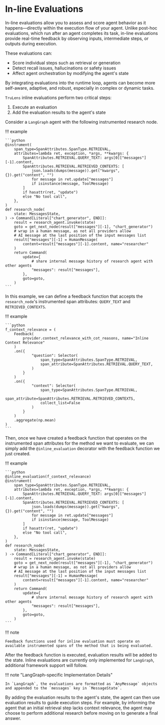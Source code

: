 # In-line Evaluations

In-line evaluations allow you to assess and score agent behavior as it happens—directly within the execution flow of your agent. Unlike post-hoc evaluations, which run after an agent completes its task, in-line evaluations provide real-time feedback by observing inputs, intermediate steps, or outputs during execution.

These evaluations can:

* Score individual steps such as retrieval or generation
* Detect recall issues, hallucinations or safety issues
* Affect agent orchestration by modifying the agent's state

By integrating evaluations into the runtime loop, agents can become more self-aware, adaptive, and robust, especially in complex or dynamic tasks.

`TruLens` inline evaluations perform two critical steps:

1. Execute an evaluation
2. Add the evaluation results to the agent's state

Consider a `LangGraph` agent with the following instrumented research node.

!!! example

    ```python
    @instrument(
        span_type=SpanAttributes.SpanType.RETRIEVAL,
        attributes=lambda ret, exception, *args, **kwargs: {
            SpanAttributes.RETRIEVAL.QUERY_TEXT: args[0]["messages"][-1].content,
            SpanAttributes.RETRIEVAL.RETRIEVED_CONTEXTS: [
                json.loads(dumps(message)).get("kwargs", {}).get("content", "")
                for message in ret.update["messages"]
                if isinstance(message, ToolMessage)
            ]
            if hasattr(ret, "update")
            else "No tool call",
        },
    )
    def research_node(
        state: MessagesState,
    ) -> Command[Literal["chart_generator", END]]:
        result = research_agent.invoke(state)
        goto = get_next_node(result["messages"][-1], "chart_generator")
        # wrap in a human message, as not all providers allow
        # AI message at the last position of the input messages list
        result["messages"][-1] = HumanMessage(
            content=result["messages"][-1].content, name="researcher"
        )
        return Command(
            update={
                # share internal message history of research agent with other agents
                "messages": result["messages"],
            },
            goto=goto,
        )
    ```

In this example, we can define a feedback function that accepts the `research_node`'s instrumented span attributes: `QUERY_TEXT` and `RETRIEVED_CONTEXTS`.

!!! example

    ```python
    f_context_relevance = (
        Feedback(
            provider.context_relevance_with_cot_reasons, name="Inline Context Relevance"
        )
        .on({
                "question": Selector(
                    span_type=SpanAttributes.SpanType.RETRIEVAL,
                    span_attribute=SpanAttributes.RETRIEVAL.QUERY_TEXT,
                )
            }
        )
        .on({
                "context": Selector(
                    span_type=SpanAttributes.SpanType.RETRIEVAL,
                    span_attribute=SpanAttributes.RETRIEVAL.RETRIEVED_CONTEXTS,
                    collect_list=False
                )
            }
        )
        .aggregate(np.mean)
    )
    ```

Then, once we have created a feedback function that operates on the instrumented span attributes for the method we want to evaluate, we can simply add the `@inline_evaluation` decorator with the feedback function we just created.

!!! example

    ```python
    @inline_evaluation(f_context_relevance)
    @instrument(
        span_type=SpanAttributes.SpanType.RETRIEVAL,
        attributes=lambda ret, exception, *args, **kwargs: {
            SpanAttributes.RETRIEVAL.QUERY_TEXT: args[0]["messages"][-1].content,
            SpanAttributes.RETRIEVAL.RETRIEVED_CONTEXTS: [
                json.loads(dumps(message)).get("kwargs", {}).get("content", "")
                for message in ret.update["messages"]
                if isinstance(message, ToolMessage)
            ]
            if hasattr(ret, "update")
            else "No tool call",
        },
    )
    def research_node(
        state: MessagesState,
    ) -> Command[Literal["chart_generator", END]]:
        result = research_agent.invoke(state)
        goto = get_next_node(result["messages"][-1], "chart_generator")
        # wrap in a human message, as not all providers allow
        # AI message at the last position of the input messages list
        result["messages"][-1] = HumanMessage(
            content=result["messages"][-1].content, name="researcher"
        )
        return Command(
            update={
                # share internal message history of research agent with other agents
                "messages": result["messages"],
            },
            goto=goto,
        )
    ```

!!! note

    Feedback functions used for inline evaluation must operate on available instrumented spans of the method that is being evaluated.

After the feedback function is executed, evaluation results will be added to the state. Inline evaluations are currently only implemented for `LangGraph`, additional framework support will follow.

!!! note "LangGraph-specific Implementation Details"

    In `LangGraph`, the evaluations are formatted as `AnyMessage` objects and appended to the `messages` key in `MessageState`.

By adding the evaluation results to the agent's state, the agent can then use evaluation results to guide execution steps. For example, by informing the agent that an initial retrieval step lacks context relevance, the agent may choose to perform additional research before moving on to generate a final answer.
